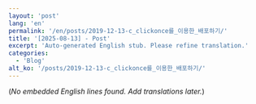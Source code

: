 ```yaml
---
layout: 'post'
lang: 'en'
permalink: '/en/posts/2019-12-13-c_clickonce를_이용한_배포하기/'
title: '[2025-08-13] - Post'
excerpt: 'Auto-generated English stub. Please refine translation.'
categories:
  - 'Blog'
alt_ko: '/posts/2019-12-13-c_clickonce를_이용한_배포하기/'
---
```


(*No embedded English lines found. Add translations later.*)
